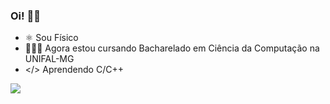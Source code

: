 ### Oi! 👋🏻

- ⚛️ Sou Físico
- 👨🏻‍💻 Agora estou cursando Bacharelado em Ciência da Computação na UNIFAL-MG
- </> Aprendendo C/C++

<picture>
<source 
   srcset="https://github-readme-stats.vercel.app/api?username=rpassosdomingues&show_icons=true&theme=dark"
   media="(prefers-color-scheme: dark)"
/>
 <source
   srcset="https://github-readme-stats.vercel.app/api?username=rpassosdomingues&show_icons=true"
   media="(prefers-color-scheme: dark), (prefers-color-scheme: no-preference)"
/>
 <img src="https://github-readme-stats.vercel.app/api?username=rpassosdomingues&show_icons=true" />
 </picture>
 

